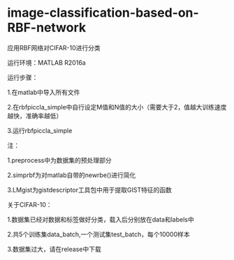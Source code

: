 # image-classification-based-on-RBF-network
应用RBF网络对CIFAR-10进行分类

运行环境：MATLAB R2016a

运行步骤：

1.在matlab中导入所有文件

2.在rbfpiccla_simple中自行设定M值和N值的大小（需要大于2，值越大训练速度越快，准确率越低）

3.运行rbfpiccla_simple

注：

1.preprocess中为数据集的预处理部分

2.simprbf为对matlab自带的newrbe()进行简化

3.LMgist为gistdescriptor工具包中用于提取GIST特征的函数

关于CIFAR-10：

1.数据集已经对数据和标签做好分类，载入后分别放在data和labels中

2.共5个训练集data_batch,一个测试集test_batch，每个10000样本

3.数据集过大，请在release中下载
